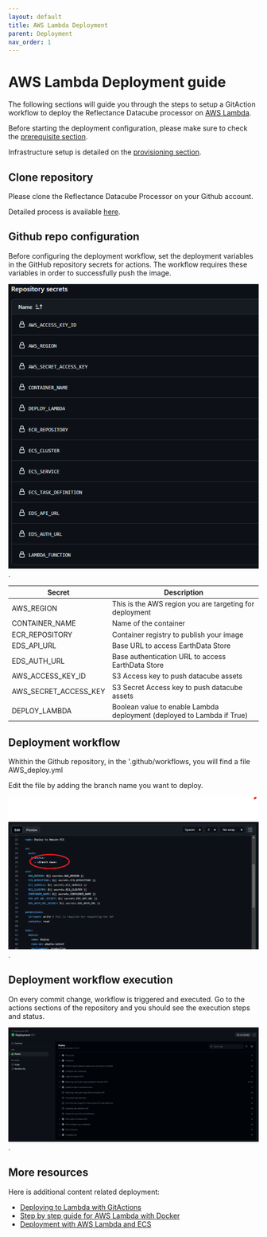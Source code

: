 ```yaml
---
layout: default
title: AWS Lambda Deployment
parent: Deployment
nav_order: 1
---
```



# AWS Lambda Deployment guide

The following sections will guide you through the steps to setup a GitAction workflow to deploy the Reflectance Datacube processor on [AWS Lambda](https://aws.amazon.com/fr/pm/lambda/?gclid=Cj0KCQjw0MexBhD3ARIsAEI3WHKHFIwpgJl1S8X0Brj35ffpgeqoxbbMuqzSE_5beUpN6smZBPArjosaApH_EALw_wcB&trk=e0e0d4be-47fe-4336-ab69-7eece7f3d36e&sc_channel=ps&ef_id=Cj0KCQjw0MexBhD3ARIsAEI3WHKHFIwpgJl1S8X0Brj35ffpgeqoxbbMuqzSE_5beUpN6smZBPArjosaApH_EALw_wcB:G:s&s_kwcid=AL!4422!3!652240143523!e!!g!!amazon%20lambda!19878797032!147151597893).

Before starting the deployment configuration, please make sure to check the [prerequisite section](Prerequisite.html).

Infrastructure setup is detailed on the [provisioning section](Provisioning.html).

## Clone repository

Please clone the Reflectance Datacube Processor on your Github account. 

Detailed process is available [here](https://docs.github.com/en/repositories/creating-and-managing-repositories/creating-a-repository-from-a-template).

## Github repo configuration
Before configuring the deployment workflow, set the deployment variables in the GitHub repository secrets for actions. The workflow requires these variables in order to successfully push the image.

![Github repository action secrets](../images/repo_secret.png "Github repository action secrets").


| Secret  | Description   |
|---|---|
| AWS_REGION | This is the AWS region you are targeting for deployment  |
| CONTAINER_NAME | Name of the container |
| ECR_REPOSITORY  | Container registry to publish your image  |
| EDS_API_URL | Base URL to access EarthData Store  |
| EDS_AUTH_URL |  Base authentication URL to access EarthData Store |
| AWS_ACCESS_KEY_ID  |  S3 Access key to push datacube assets |
| AWS_SECRET_ACCESS_KEY |  S3 Secret Access key to push datacube assets |
| DEPLOY_LAMBDA |  Boolean value to enable Lambda deployment (deployed to Lambda if True) |

## Deployment workflow
Whithin the Github repository, in the '.github/workflows, you will find a file AWS_deploy.yml

Edit the file by adding the branch name you want to deploy.

![Deployment workflow](../images/ECSDeploy_workflow_edit2.png "Deployment workflow").


## Deployment workflow execution

On every commit change, workflow is triggered and executed. Go to the actions sections of the repository and you should see the execution steps and status.

![Workflow execution](../images/workflow_execution_lambda.png "Workflow execution").

## More resources

Here is additional content related deployment:
   - [Deploying to Lambda  with GitActions](https://github.com/int128/deploy-lambda-action)
   - [Step by step guide for AWS Lambda with Docker ](https://medium.com/@denissedamian/step-by-step-guide-to-ci-cd-for-aws-lambda-with-docker-and-github-actions-c02a9726fd44)
   - [Deployment with AWS Lambda and ECS](https://dev.to/eldritchideen/fastapi-container-deployment-with-aws-lambda-and-amazon-ecs-5a2o)